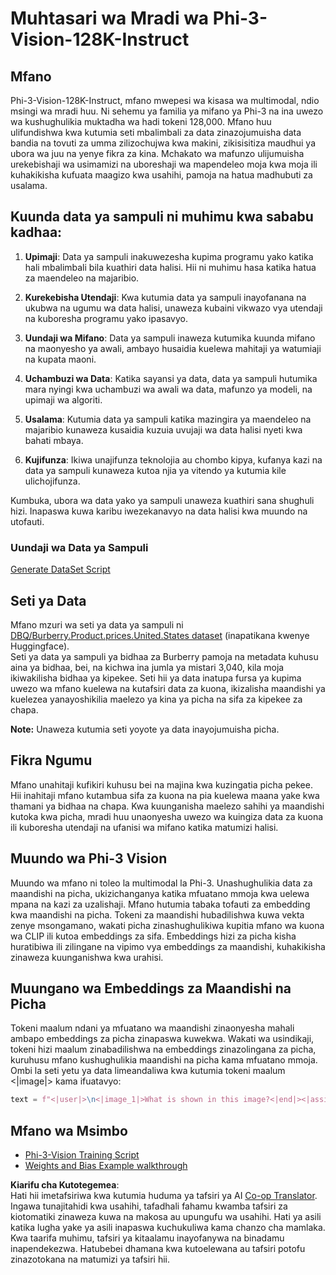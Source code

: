 <!--
CO_OP_TRANSLATOR_METADATA:
{
  "original_hash": "e0a07fd2a30fe2af30b1373df207a5bf",
  "translation_date": "2025-07-17T08:13:12+00:00",
  "source_file": "md/03.FineTuning/FineTuning_Phi-3-visionWandB.md",
  "language_code": "sw"
}
-->
# Muhtasari wa Mradi wa Phi-3-Vision-128K-Instruct

## Mfano

Phi-3-Vision-128K-Instruct, mfano mwepesi wa kisasa wa multimodal, ndio msingi wa mradi huu. Ni sehemu ya familia ya mifano ya Phi-3 na ina uwezo wa kushughulikia muktadha wa hadi tokeni 128,000. Mfano huu ulifundishwa kwa kutumia seti mbalimbali za data zinazojumuisha data bandia na tovuti za umma zilizochujwa kwa makini, zikisisitiza maudhui ya ubora wa juu na yenye fikra za kina. Mchakato wa mafunzo ulijumuisha urekebishaji wa usimamizi na uboreshaji wa mapendeleo moja kwa moja ili kuhakikisha kufuata maagizo kwa usahihi, pamoja na hatua madhubuti za usalama.

## Kuunda data ya sampuli ni muhimu kwa sababu kadhaa:

1. **Upimaji**: Data ya sampuli inakuwezesha kupima programu yako katika hali mbalimbali bila kuathiri data halisi. Hii ni muhimu hasa katika hatua za maendeleo na majaribio.

2. **Kurekebisha Utendaji**: Kwa kutumia data ya sampuli inayofanana na ukubwa na ugumu wa data halisi, unaweza kubaini vikwazo vya utendaji na kuboresha programu yako ipasavyo.

3. **Uundaji wa Mifano**: Data ya sampuli inaweza kutumika kuunda mifano na maonyesho ya awali, ambayo husaidia kuelewa mahitaji ya watumiaji na kupata maoni.

4. **Uchambuzi wa Data**: Katika sayansi ya data, data ya sampuli hutumika mara nyingi kwa uchambuzi wa awali wa data, mafunzo ya modeli, na upimaji wa algoriti.

5. **Usalama**: Kutumia data ya sampuli katika mazingira ya maendeleo na majaribio kunaweza kusaidia kuzuia uvujaji wa data halisi nyeti kwa bahati mbaya.

6. **Kujifunza**: Ikiwa unajifunza teknolojia au chombo kipya, kufanya kazi na data ya sampuli kunaweza kutoa njia ya vitendo ya kutumia kile ulichojifunza.

Kumbuka, ubora wa data yako ya sampuli unaweza kuathiri sana shughuli hizi. Inapaswa kuwa karibu iwezekanavyo na data halisi kwa muundo na utofauti.

### Uundaji wa Data ya Sampuli
[Generate DataSet Script](./CreatingSampleData.md)

## Seti ya Data

Mfano mzuri wa seti ya data ya sampuli ni [DBQ/Burberry.Product.prices.United.States dataset](https://huggingface.co/datasets/DBQ/Burberry.Product.prices.United.States) (inapatikana kwenye Huggingface).  
Seti ya data ya sampuli ya bidhaa za Burberry pamoja na metadata kuhusu aina ya bidhaa, bei, na kichwa ina jumla ya mistari 3,040, kila moja ikiwakilisha bidhaa ya kipekee. Seti hii ya data inatupa fursa ya kupima uwezo wa mfano kuelewa na kutafsiri data za kuona, ikizalisha maandishi ya kuelezea yanayoshikilia maelezo ya kina ya picha na sifa za kipekee za chapa.

**Note:** Unaweza kutumia seti yoyote ya data inayojumuisha picha.

## Fikra Ngumu

Mfano unahitaji kufikiri kuhusu bei na majina kwa kuzingatia picha pekee. Hii inahitaji mfano kutambua sifa za kuona na pia kuelewa maana yake kwa thamani ya bidhaa na chapa. Kwa kuunganisha maelezo sahihi ya maandishi kutoka kwa picha, mradi huu unaonyesha uwezo wa kuingiza data za kuona ili kuboresha utendaji na ufanisi wa mifano katika matumizi halisi.

## Muundo wa Phi-3 Vision

Muundo wa mfano ni toleo la multimodal la Phi-3. Unashughulikia data za maandishi na picha, ukizichanganya katika mfuatano mmoja kwa uelewa mpana na kazi za uzalishaji. Mfano hutumia tabaka tofauti za embedding kwa maandishi na picha. Tokeni za maandishi hubadilishwa kuwa vekta zenye msongamano, wakati picha zinashughulikiwa kupitia mfano wa kuona wa CLIP ili kutoa embeddings za sifa. Embeddings hizi za picha kisha huratibiwa ili zilingane na vipimo vya embeddings za maandishi, kuhakikisha zinaweza kuunganishwa kwa urahisi.

## Muungano wa Embeddings za Maandishi na Picha

Tokeni maalum ndani ya mfuatano wa maandishi zinaonyesha mahali ambapo embeddings za picha zinapaswa kuwekwa. Wakati wa usindikaji, tokeni hizi maalum zinabadilishwa na embeddings zinazolingana za picha, kuruhusu mfano kushughulikia maandishi na picha kama mfuatano mmoja. Ombi la seti yetu ya data limeandaliwa kwa kutumia tokeni maalum <|image|> kama ifuatavyo:

```python
text = f"<|user|>\n<|image_1|>What is shown in this image?<|end|><|assistant|>\nProduct: {row['title']}, Category: {row['category3_code']}, Full Price: {row['full_price']}<|end|>"
```

## Mfano wa Msimbo
- [Phi-3-Vision Training Script](../../../../code/03.Finetuning/Phi-3-vision-Trainingscript.py)
- [Weights and Bias Example walkthrough](https://wandb.ai/byyoung3/mlnews3/reports/How-to-fine-tune-Phi-3-vision-on-a-custom-dataset--Vmlldzo4MTEzMTg3)

**Kiarifu cha Kutotegemea**:  
Hati hii imetafsiriwa kwa kutumia huduma ya tafsiri ya AI [Co-op Translator](https://github.com/Azure/co-op-translator). Ingawa tunajitahidi kwa usahihi, tafadhali fahamu kwamba tafsiri za kiotomatiki zinaweza kuwa na makosa au upungufu wa usahihi. Hati ya asili katika lugha yake ya asili inapaswa kuchukuliwa kama chanzo cha mamlaka. Kwa taarifa muhimu, tafsiri ya kitaalamu inayofanywa na binadamu inapendekezwa. Hatubebei dhamana kwa kutoelewana au tafsiri potofu zinazotokana na matumizi ya tafsiri hii.